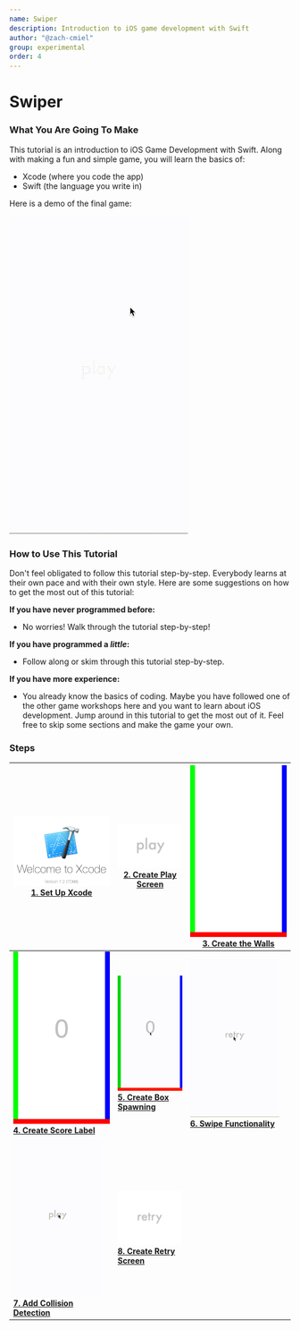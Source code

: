 ```yaml
---
name: Swiper
description: Introduction to iOS game development with Swift
author: "@zach-cmiel"
group: experimental
order: 4
---
```


# Swiper

### What You Are Going To Make

This tutorial is an introduction to iOS Game Development with Swift. Along with
making a fun and simple game, you will learn the basics of:

- Xcode (where you code the app)
- Swift (the language you write in)

Here is a demo of the final game:

![](img/demo.gif)

### How to Use This Tutorial

Don't feel obligated to follow this tutorial step-by-step. Everybody learns at
their own pace and with their own style. Here are some suggestions on how to get
the most out of this tutorial:

**If you have never programmed before:**

- No worries! Walk through the tutorial step-by-step!

**If you have programmed a _little_:**

- Follow along or skim through this tutorial step-by-step.

**If you have more experience:**

- You already know the basics of coding. Maybe you have followed one of the
  other game workshops here and you want to learn about iOS development. Jump
  around in this tutorial to get the most out of it. Feel free to skip some
  sections and make the game your own.

### Steps

| **[![](img/xcode.png) <br> 1. Set Up Xcode](set_up_xcode.md)**                      | **[![](img/play.png) <br> 2. Create Play Screen](play_screen.md)**      | **[![](img/walls.png)  <br> 3. Create the Walls](walls.md)**                  |
| ----------------------------------------------------------------------------------- | ----------------------------------------------------------------------- | ----------------------------------------------------------------------------- |
| **[![](img/score.png) <br> 4. Create Score Label](score_label.md)**                 | **[![](img/box.gif) <br> 5. Create Box Spawning](box_spawning.md)**     | **[![](img/swipe.gif)  <br> 6. Swipe Functionality](swipe_functionality.md)** |
| **[![](img/physics.gif) <br> 7. Add Collision Detection](collision_detection.md)**  | **[![](img/retry.png) <br> 8. Create Retry Screen](retry_screen.md)**   |                                                                               |
